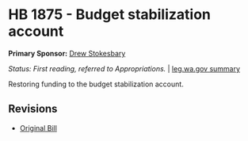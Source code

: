 # HB 1875 - Budget stabilization account
**Primary Sponsor:** [Drew Stokesbary](/person/leg/drew.stokesbary.md)

*Status: First reading, referred to Appropriations.* | [leg.wa.gov summary](https://app.leg.wa.gov/billsummary?BillNumber=1875&Year=2021)

Restoring funding to the budget stabilization account.

## Revisions
* [Original Bill](1/)
